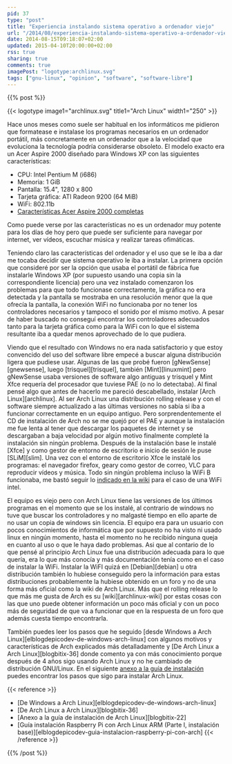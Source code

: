 ```yaml
---
pid: 37
type: "post"
title: "Experiencia instalando sistema operativo a ordenador viejo"
url: "/2014/08/experiencia-instalando-sistema-operativo-a-ordenador-viejo/"
date: 2014-08-15T09:18:07+02:00
updated: 2015-04-10T20:00:00+02:00
rss: true
sharing: true
comments: true
imagePost: "logotype:archlinux.svg"
tags: ["gnu-linux", "opinion", "software", "software-libre"]
---
```


{{% post %}}

{{< logotype image1="archlinux.svg" title1="Arch Linux" width1="250" >}}

Hace unos meses como suele ser habitual en los informáticos me pidieron que formatease e instalase los programas necesarios en un ordenador portátil, más concretamente en un ordenador que a la velocidad que evoluciona la tecnología podría considerarse obsoleto. El modelo exacto era un Acer Aspire 2000 diseñado para Windows XP con las siguientes características:

* CPU: Intel Pentium M (i686)
* Memoria: 1 GiB
* Pantalla: 15.4", 1280 x 800
* Tarjeta gráfica: ATI Radeon 9200 (64 MiB)
* WiFi: 802.11b
* [Características Acer Aspire 2000 completas](http://www.miniputer.com/Acer/Aspire_2000.html)

Como puede verse por las características no es un ordenador muy potente para los días de hoy pero que puede ser suficiente para navegar por internet, ver vídeos, escuchar música y realizar tareas ofimáticas.

Teniendo claro las características del ordenador y el uso que se le iba a dar me tocaba decidir que sistema operativo le iba a instalar. La primera opción que consideré por ser la opción que usaba el portátil de fábrica fue instalarle Windows XP (por supuesto usando una copia sin la correspondiente licencia) pero una vez instalado comenzaron los problemas para que todo funcionase correctamente, la gráfica no era detectada y la pantalla se mostraba en una resolución menor que la que ofrecía la pantalla, la conexión WiFi no funcionaba por no tener los controladores necesarios y tampoco el sonido por el mismo motivo. A pesar de haber buscado no conseguí encontrar los controladores adecuados tanto para la tarjeta gráfica como para la WiFi con lo que el sistema resultante iba a quedar menos aprovechado de lo que pudiera.

Viendo que el resultado con Windows no era nada satisfactorio y que estoy convencido del uso del software libre empecé a buscar alguna distribución ligera que pudiese usar. Algunas de las que probé fueron [gNewSense][gnewsense], luego [trisquel][trisquel], también [Mint][linuxmint] pero gNewSense usaba versiones de software algo antiguas y trisquel y Mint Xfce requería del procesador que tuviese PAE (o no lo detectaba). Al final pensé algo que antes de hacerlo me pareció descabellado, instalar [Arch Linux][archlinux]. Al ser Arch Linux una distribución rolling release y con el software siempre actualizado a las últimas versiones no sabía si iba a funcionar correctamente en un equipo antiguo. Pero sorprendentemente el CD de instalación de Arch no se me quejó por el PAE y aunque la instalación me fue lenta al tener que descargar los paquetes de internet y se descargaban a baja velocidad por algún motivo finalmente completé la instalación sin ningún problema. Después de la instalación base le instalé [Xfce] y como gestor de entorno de escritorio e inicio de sesión le puse [SLiM][slim]. Una vez con el entorno de escritorio Xfce le instalé los programas: el navegador firefox, geary como gestor de correo, VLC para reproducir vídeos y música. Todo sin ningún problema incluso la WiFi B funcionaba, me bastó seguir lo [indicado en la wiki](https://wiki.archlinux.org/index.php/Wireless_network_configuration#Intel) para el caso de una WiFi intel.

El equipo es viejo pero con Arch Linux tiene las versiones de los últimos programas en el momento que se los instalé, al contrario de windows no tuve que buscar los controladores y no malgasté tiempo en ello aparte de no usar un copia de windows sin licencia. El equipo era para un usuario con pocos conocimientos de informática que por supuesto no ha visto ni usado linux en ningún momento, hasta el momento no he recibido ninguna queja en cuanto al uso o que le haya dado problemas. Asi que al contario de lo que pensé al principio Arch Linux fue una distribución adecuada para lo que quería, era lo que más conocía y más documentación tenía como en el caso de instalar la WiFi. Instalar la WiFI quizá en [Debian][debian] u otra distribución también lo hubiese conseguido pero la información para estas distribuciones probablemente la hubiese obtenido en un foro y no de una forma más oficial como la wiki de Arch Linux. Más que el rolling release lo que más me gusta de Arch es su [wiki][archlinux-wiki] por estas cosas con las que uno puede obtener información un poco más oficial y con un poco más de seguridad de que va a funcionar que en la respuesta de un foro que además cuesta tiempo encontrarla.

También puedes leer los pasos que he seguido [desde Windows a Arch Linux][elblogdepicodev-de-windows-arch-linux] con algunos motivos y características de Arch explicados más detalladamente y [De Arch Linux a Arch Linux][blogbitix-36] donde comento ya con más conocimiento porque después de 4 años sigo usando Arch Linux y no he cambiado de distribución GNU/Linux. En el siguiente [anexo a la guía de instalación](https://picodotdev.github.io/blog-bitix/2014/05/anexo-a-la-guia-de-instalacion-y-del-principiante-de-arch-linux/) puedes encontrar los pasos que sigo para instalar Arch Linux.

{{< reference >}}
* [De Windows a Arch Linux][elblogdepicodev-de-windows-arch-linux]
* [De Arch Linux a Arch Linux][blogbitix-36]
* [Anexo a la guía de instalación de Arch Linux][blogbitix-22]
* [Guía instalación Raspberry Pi con Arch Linux ARM (Parte I, instalación base)][elblogdepicodev-guia-instalacion-raspberry-pi-con-arch]
{{< /reference >}}

{{% /post %}}
